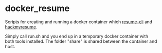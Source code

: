 docker_resume
=============

Scripts for creating and running a docker container which
[resume-cli](https://github.com/jsonresume/resume-cli) and
[hackmyresume](http://please.hackmyresume.com/).

Simply call run.sh and you end up in a temporary docker container with both
tools installed. The folder "share" is shared between the container and host.

